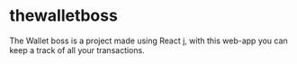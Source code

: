 # thewalletboss
The Wallet boss is a project made using React j, with this web-app you can keep a track of all your transactions.
